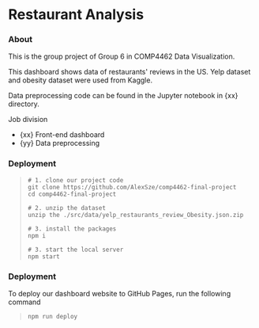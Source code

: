 # Restaurant Analysis

### About
This is the group project of Group 6 in COMP4462 Data Visualization. 

This dashboard shows data of restaurants' reviews in the US. Yelp dataset and obesity dataset were used from Kaggle.

Data preprocessing code can be found in the Jupyter notebook in {xx} directory.

Job division
+ {xx} Front-end dashboard
+ {yy} Data preprocessing

### Deployment
  > ```
  > # 1. clone our project code
  > git clone https://github.com/AlexSze/comp4462-final-project
  > cd comp4462-final-project
  > 
  > # 2. unzip the dataset
  > unzip the ./src/data/yelp_restaurants_review_Obesity.json.zip
  > 
  > # 3. install the packages
  > npm i
  >
  > # 3. start the local server
  > npm start

### Deployment
To deploy our dashboard website to GitHub Pages, run the following command
  > ```
  >npm run deploy
  
##


  

  
